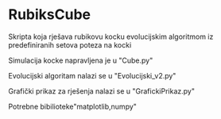 # RubiksCube

Skripta koja rješava rubikovu kocku evolucijskim algoritmom iz predefiniranih setova poteza na kocki

Simulacija kocke napravljena je u "Cube.py"

Evolucijski algoritam nalazi se u "Evolucijski_v2.py"

Grafički prikaz za rješenja nalazi se u "GrafickiPrikaz.py"

Potrebne bibilioteke"matplotlib,numpy"
